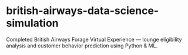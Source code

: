 # british-airways-data-science-simulation
Completed British Airways Forage Virtual Experience — lounge eligibility analysis and customer behavior prediction using Python &amp; ML.
